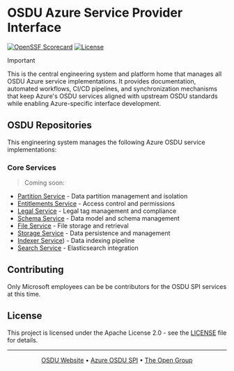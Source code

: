 # OSDU Azure Service Provider Interface

[![OpenSSF Scorecard](https://api.scorecard.dev/projects/github.com/azure/osdu-spi/badge)](https://scorecard.dev/viewer/?uri=github.com/Azure/osdu-spi)
[![License](https://img.shields.io/badge/License-Apache%202.0-blue.svg)](https://opensource.org/licenses/Apache-2.0)

> [!IMPORTANT]
> This is the central engineering system and platform home that manages all OSDU Azure service implementations. It provides documentation, automated workflows, CI/CD pipelines, and synchronization mechanisms that keep Azure's OSDU services aligned with upstream OSDU standards while enabling Azure-specific interface development.

## OSDU Repositories

This engineering system manages the following Azure OSDU service implementations:

### Core Services

> Coming soon:

- [Partition Service]() - Data partition management and isolation
- [Entitlements Service]() - Access control and permissions
- [Legal Service]() - Legal tag management and compliance
- [Schema Service]() - Data model and schema management
- [File Service]() - File storage and retrieval
- [Storage Service]() - Data persistence and management
- [Indexer Service]()) - Data indexing pipeline
- [Search Service]() - Elasticsearch integration


## Contributing

Only Microsoft employees can be be contributors for the OSDU SPI services at this time. 

## License

This project is licensed under the Apache License 2.0 - see the [LICENSE](LICENSE) file for details.

---

<div align="center">

[OSDU Website](https://osduforum.org/) • [Azure OSDU SPI](https://azure.github.io/osdu-spi) • [The Open Group](https://www.opengroup.org/)

</div>

